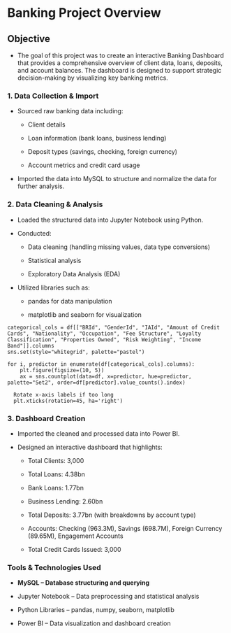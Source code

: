 # Banking Project Overview

## Objective

- The goal of this project was to create an interactive Banking Dashboard that provides a comprehensive overview of client data, loans, deposits, and account balances. The dashboard is designed to support strategic decision-making by visualizing key banking metrics.

### 1. Data Collection & Import

- Sourced raw banking data including:

  - Client details

  - Loan information (bank loans, business lending)

  - Deposit types (savings, checking, foreign currency)

  - Account metrics and credit card usage

- Imported the data into MySQL to structure and normalize the data for further analysis.

### 2. Data Cleaning & Analysis

- Loaded the structured data into Jupyter Notebook using Python.

- Conducted:

  - Data cleaning (handling missing values, data type conversions)

  - Statistical analysis

  - Exploratory Data Analysis (EDA)

- Utilized libraries such as:

  - pandas for data manipulation

  - matplotlib and seaborn for visualization

```
categorical_cols = df[["BRId", "GenderId", "IAId", "Amount of Credit Cards", "Nationality", "Occupation", "Fee Structure", "Loyalty Classification", "Properties Owned", "Risk Weighting", "Income Band"]].columns
sns.set(style="whitegrid", palette="pastel")

for i, predictor in enumerate(df[categorical_cols].columns):
    plt.figure(figsize=(10, 5))
    ax = sns.countplot(data=df, x=predictor, hue=predictor, palette="Set2", order=df[predictor].value_counts().index)

  Rotate x-axis labels if too long
  plt.xticks(rotation=45, ha='right')
```


### 3. Dashboard Creation

- Imported the cleaned and processed data into Power BI.

- Designed an interactive dashboard that highlights:

  - Total Clients: 3,000

  - Total Loans: 4.38bn

  - Bank Loans: 1.77bn

  - Business Lending: 2.60bn

  - Total Deposits: 3.77bn (with breakdowns by account type)

  - Accounts: Checking (963.3M), Savings (698.7M), Foreign Currency (89.65M), Engagement Accounts

  - Total Credit Cards Issued: 3,000


### Tools & Technologies Used

- **MySQL – Database structuring and querying**

- Jupyter Notebook – Data preprocessing and statistical analysis

- Python Libraries – pandas, numpy, seaborn, matplotlib

- Power BI – Data visualization and dashboard creation
